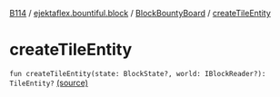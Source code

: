 [B114](../../index.md) / [ejektaflex.bountiful.block](../index.md) / [BlockBountyBoard](index.md) / [createTileEntity](./create-tile-entity.md)

# createTileEntity

`fun createTileEntity(state: BlockState?, world: IBlockReader?): TileEntity?` [(source)](https://github.com/ejektaflex/Bountiful/tree/develop/src/main/kotlin/ejektaflex/bountiful/block/BlockBountyBoard.kt#L107)